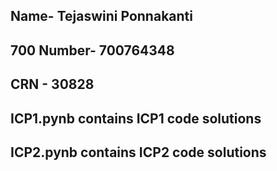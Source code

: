 ## Name- Tejaswini Ponnakanti
## 700 Number- 700764348
## CRN - 30828
## ICP1.pynb contains ICP1 code solutions
## ICP2.pynb contains ICP2 code solutions
